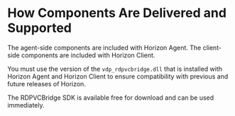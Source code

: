 # How Components Are Delivered and Supported

The agent-side components are included with Horizon Agent. The client-side components are included with Horizon Client.

You must use the version of the `vdp_rdpvcbridge.dll` that is installed with Horizon Agent and Horizon Client to ensure compatibility with previous and future releases of Horizon.

The RDPVCBridge SDK is available free for download and can be used immediately.
